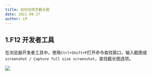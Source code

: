 ```yaml
---
title: 如何在网页截长图
date: 2021-08-27
author: LM
---
```


## 1.F12 开发者工具

在浏览器开发者工具中，使用`Ctrl+Shift+P`打开命令查找窗口，输入截图或`screenshot / Capture full size screenshot`，查找截长图选项。

![](/images/drawingbed/img/202204291741751.png)

